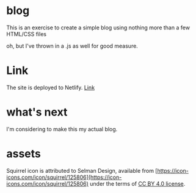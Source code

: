# blog

This is an exercise to create a simple blog using nothing more than a few HTML/CSS files

oh, but I've thrown in a .js as well for good measure.

# Link

The site is deployed to Netlify. [Link](https://flying-squirrels.netlify.app/)

# what's next

I'm considering to make this my actual blog.

# assets

Squirrel icon is attributed to Selman Design, available from [https://icon-icons.com/icon/squirrel/125806](https://icon-icons.com/icon/squirrel/125806) under the terms of [CC BY 4.0 license](https://creativecommons.org/licenses/by/4.0/).

